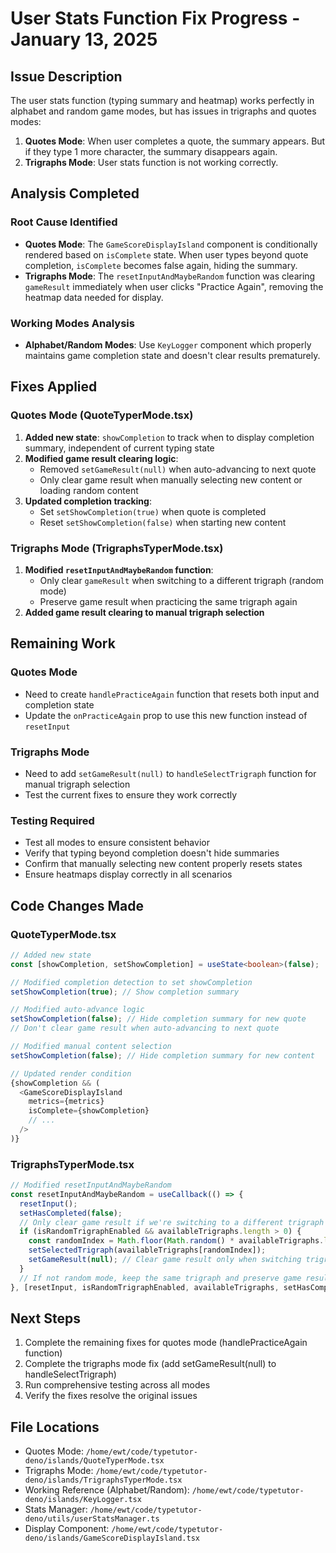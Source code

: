 # User Stats Function Fix Progress - January 13, 2025

## Issue Description
The user stats function (typing summary and heatmap) works perfectly in alphabet and random game modes, but has issues in trigraphs and quotes modes:

1. **Quotes Mode**: When user completes a quote, the summary appears. But if they type 1 more character, the summary disappears again.
2. **Trigraphs Mode**: User stats function is not working correctly.

## Analysis Completed

### Root Cause Identified
- **Quotes Mode**: The `GameScoreDisplayIsland` component is conditionally rendered based on `isComplete` state. When user types beyond quote completion, `isComplete` becomes false again, hiding the summary.
- **Trigraphs Mode**: The `resetInputAndMaybeRandom` function was clearing `gameResult` immediately when user clicks "Practice Again", removing the heatmap data needed for display.

### Working Modes Analysis
- **Alphabet/Random Modes**: Use `KeyLogger` component which properly maintains game completion state and doesn't clear results prematurely.

## Fixes Applied

### Quotes Mode (QuoteTyperMode.tsx)
1. **Added new state**: `showCompletion` to track when to display completion summary, independent of current typing state
2. **Modified game result clearing logic**:
   - Removed `setGameResult(null)` when auto-advancing to next quote
   - Only clear game result when manually selecting new content or loading random content
3. **Updated completion tracking**:
   - Set `setShowCompletion(true)` when quote is completed
   - Reset `setShowCompletion(false)` when starting new content

### Trigraphs Mode (TrigraphsTyperMode.tsx)
1. **Modified `resetInputAndMaybeRandom` function**:
   - Only clear `gameResult` when switching to a different trigraph (random mode)
   - Preserve game result when practicing the same trigraph again
2. **Added game result clearing to manual trigraph selection**

## Remaining Work

### Quotes Mode
- Need to create `handlePracticeAgain` function that resets both input and completion state
- Update the `onPracticeAgain` prop to use this new function instead of `resetInput`

### Trigraphs Mode  
- Need to add `setGameResult(null)` to `handleSelectTrigraph` function for manual trigraph selection
- Test the current fixes to ensure they work correctly

### Testing Required
- Test all modes to ensure consistent behavior
- Verify that typing beyond completion doesn't hide summaries
- Confirm that manually selecting new content properly resets states
- Ensure heatmaps display correctly in all scenarios

## Code Changes Made

### QuoteTyperMode.tsx
```typescript
// Added new state
const [showCompletion, setShowCompletion] = useState<boolean>(false);

// Modified completion detection to set showCompletion
setShowCompletion(true); // Show completion summary

// Modified auto-advance logic
setShowCompletion(false); // Hide completion summary for new quote
// Don't clear game result when auto-advancing to next quote

// Modified manual content selection
setShowCompletion(false); // Hide completion summary for new content

// Updated render condition
{showCompletion && (
  <GameScoreDisplayIsland
    metrics={metrics}
    isComplete={showCompletion}
    // ...
  />
)}
```

### TrigraphsTyperMode.tsx
```typescript
// Modified resetInputAndMaybeRandom
const resetInputAndMaybeRandom = useCallback(() => {
  resetInput();
  setHasCompleted(false);
  // Only clear game result if we're switching to a different trigraph
  if (isRandomTrigraphEnabled && availableTrigraphs.length > 0) {
    const randomIndex = Math.floor(Math.random() * availableTrigraphs.length);
    setSelectedTrigraph(availableTrigraphs[randomIndex]);
    setGameResult(null); // Clear game result only when switching trigraphs
  }
  // If not random mode, keep the same trigraph and preserve game result
}, [resetInput, isRandomTrigraphEnabled, availableTrigraphs, setHasCompleted]);
```

## Next Steps
1. Complete the remaining fixes for quotes mode (handlePracticeAgain function)
2. Complete the trigraphs mode fix (add setGameResult(null) to handleSelectTrigraph)
3. Run comprehensive testing across all modes
4. Verify the fixes resolve the original issues

## File Locations
- Quotes Mode: `/home/ewt/code/typetutor-deno/islands/QuoteTyperMode.tsx`
- Trigraphs Mode: `/home/ewt/code/typetutor-deno/islands/TrigraphsTyperMode.tsx`
- Working Reference (Alphabet/Random): `/home/ewt/code/typetutor-deno/islands/KeyLogger.tsx`
- Stats Manager: `/home/ewt/code/typetutor-deno/utils/userStatsManager.ts`
- Display Component: `/home/ewt/code/typetutor-deno/islands/GameScoreDisplayIsland.tsx`